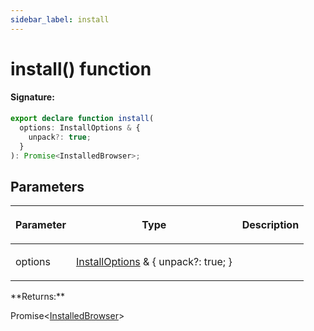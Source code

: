 ```yaml
---
sidebar_label: install
---
```


# install() function

#### Signature:

```typescript
export declare function install(
  options: InstallOptions & {
    unpack?: true;
  }
): Promise<InstalledBrowser>;
```

## Parameters

<table><thead><tr><th>

Parameter

</th><th>

Type

</th><th>

Description

</th></tr></thead>
<tbody><tr><td>

options

</td><td>

[InstallOptions](./browsers.installoptions.md) &amp; &#123; unpack?: true; &#125;

</td><td>

</td></tr>
</tbody></table>
**Returns:**

Promise&lt;[InstalledBrowser](./browsers.installedbrowser.md)&gt;
